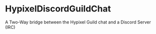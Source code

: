 # HypixelDiscordGuildChat
A Two-Way bridge between the Hypixel Guild chat and a Discord Server (IRC)

